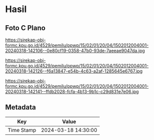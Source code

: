 # Hasil

## Foto C Plano

https://sirekap-obj-formc.kpu.go.id/4529/pemilu/ppwp/15/02/01/20/04/1502012004001-20240318-142106--0e80cf19-0358-47b0-93de-7aeeae9047da.jpg

https://sirekap-obj-formc.kpu.go.id/4529/pemilu/ppwp/15/02/01/20/04/1502012004001-20240318-142126--f6a13847-e54b-4c63-a2af-1285645e6767.jpg

https://sirekap-obj-formc.kpu.go.id/4529/pemilu/ppwp/15/02/01/20/04/1502012004001-20240318-142141--ffdb2028-fcfa-4b13-9b1c-c29d831e7e06.jpg


## Metadata

| Key        | Value               |
| ---------- | ------------------- |
| Time Stamp | 2024-03-18 14:30:00 |



